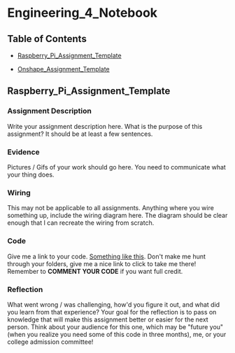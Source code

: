 # Engineering_4_Notebook

## Table of Contents

- [Raspberry_Pi_Assignment_Template](#raspberry_pi_assignment_template)

- [Onshape_Assignment_Template](#onshape_assignment_template)

## Raspberry_Pi_Assignment_Template

### Assignment Description

Write your assignment description here. What is the purpose of this assignment? It should be at least a few sentences.

### Evidence

Pictures / Gifs of your work should go here. You need to communicate what your thing does.

### Wiring

This may not be applicable to all assignments. Anything where you wire something up, include the wiring diagram here. The diagram should be clear enough that I can recreate the wiring from scratch.

### Code

Give me a link to your code. [Something like this](https://github.com/millerm22/Engineering_4_Notebook/blob/main/Raspberry_Pi/hello_world.py). Don't make me hunt through your folders, give me a nice link to click to take me there! Remember to **COMMENT YOUR CODE** if you want full credit.

### Reflection

What went wrong / was challenging, how'd you figure it out, and what did you learn from that experience? Your goal for the reflection is to pass on knowledge that will make this assignment better or easier for the next person. Think about your audience for this one, which may be "future you" (when you realize you need some of this code in three months), me, or your college admission committee!